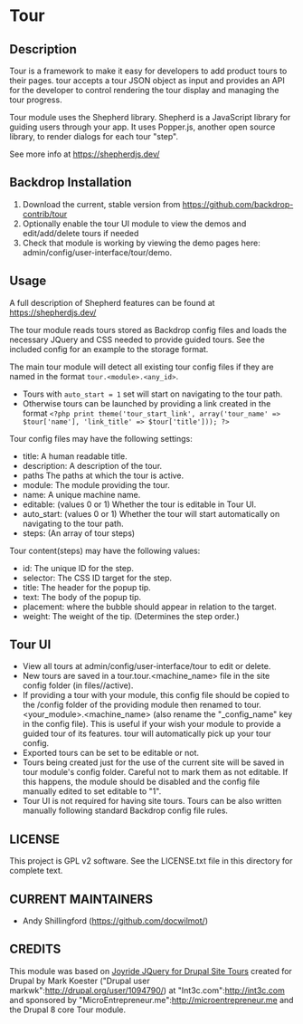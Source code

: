 Tour
=======

Description
-----------

Tour is a framework to make it easy for developers to add product tours to 
their pages. tour accepts a tour JSON object as input and provides an API 
for the developer to control rendering the tour display and managing the tour 
progress.

Tour module uses the Shepherd library. Shepherd is a JavaScript library for
guiding users through your app. It uses Popper.js, another open source library,
to render dialogs for each tour "step".

See more info at https://shepherdjs.dev/

Backdrop Installation
---------------------

1. Download the current, stable version from https://github.com/backdrop-contrib/tour
2. Optionally enable the tour UI module to view the demos and edit/add/delete tours 
if needed
6. Check that module is working by viewing the demo pages here: admin/config/user-interface/tour/demo.

Usage
-----

A full description of Shepherd features can be found at https://shepherdjs.dev/

The tour module reads tours stored as Backdrop config files and loads the 
necessary JQuery and CSS needed to provide guided tours. See the included config
for an example to the storage format.

The main tour module will detect all existing tour config files if they are
named in the format `tour.<module>.<any_id>`. 

- Tours with `auto_start = 1` set will start on navigating to the tour path.
- Otherwise tours can be launched by providing a link created in the format
`<?php print theme('tour_start_link', array('tour_name' => $tour['name'], 'link_title' => $tour['title'])); ?>`

Tour config files may have the following settings:
- title: A human readable title.
- description: A description of the tour.
- paths The paths at which the tour is active.
- module: The module providing the tour.
- name: A unique machine name.
- editable: (values 0 or 1) Whether the tour is editable in Tour UI.
- auto_start: (values 0 or 1) Whether the tour will start automatically on 
navigating to the 
  tour path.
- steps: (An array of tour steps)

Tour content(steps) may have the following values:
- id: The unique ID for the step.
- selector: The CSS ID target for the step.
- title: The header for the popup tip.
- text: The body of the popup tip. 
- placement: where the bubble should appear in relation to the target.
- weight: The weight of the tip. (Determines the step order.)

Tour UI
-------
- View all tours at admin/config/user-interface/tour to edit or delete.
- New tours are saved in a tour.tour.<machine_name> file in the site config 
folder (in files//active).
- If providing a tour with your module, this config file should be copied to 
the /config folder of the providing module then renamed to 
tour.<your_module>.<machine_name> (also rename the "_config_name" key in the 
config file).
This is useful if your wish your module to provide a guided tour of its 
features. tour will automatically pick up your tour config.
- Exported tours can be set to be editable or not.
- Tours being created just for the use of the current site will be saved in 
tour module's config folder. Careful not to mark them as not editable. If 
this happens, the module should be disabled and the config file manually edited 
to set editable to "1".
- Tour UI is not required for having site tours. Tours can be also written 
manually following standard Backdrop config file rules.

LICENSE
---------------    

This project is GPL v2 software. See the LICENSE.txt file in this directory 
for complete text.

CURRENT MAINTAINERS
---------------    

- Andy Shillingford (https://github.com/docwilmot/)

CREDITS   
--------------- 

This module was based on [Joyride JQuery for Drupal Site Tours](https://www.drupal.org/project/joyride) created for Drupal by Mark Koester 
("Drupal user markwk":http://drupal.org/user/1094790/) 
at "Int3c.com":http://int3c.com and 
sponsored by "MicroEntrepreneur.me":http://microentrepreneur.me and the 
Drupal 8 core Tour module.
